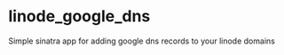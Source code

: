 linode_google_dns
=================

Simple sinatra app for adding google dns records to your linode domains